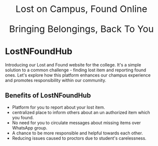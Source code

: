 <p align="center" style="font-size: 30px"> Lost on Campus, Found Online </p>
<p align="center" style="font-size: 30px"> Bringing Belongings, Back To You </p>

# LostNFoundHub
Introducing our Lost and Found website for the college. It's a simple solution to a common challenge - finding lost item and reporting found ones. Let's explore how this platform enhances our champus experience and promotes responsibility within our community.

## Benefits of LostNFoundHub
+ Platform for you to report about your lost item.
+ centralized place to inform others about an un authorized item which you found. 
+ No need for you to circulate messages about missing items over WhatsApp group.
+ A chance to be more responsible and helpful towards each other.
+ Reducing issues caused to proctors due to student's carelessness.